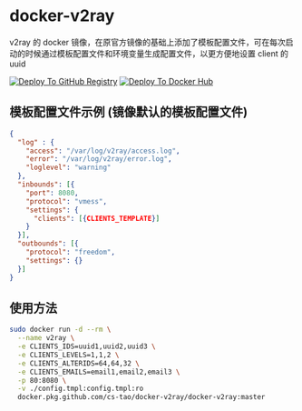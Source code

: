 # docker-v2ray

v2ray 的 docker 镜像，在原官方镜像的基础上添加了模板配置文件，可在每次启动的时候通过模板配置文件和环境变量生成配置文件，以更方便地设置 client 的 uuid

[![Deploy To GitHub Registry](https://github.com/CS-Tao/docker-v2ray/workflows/Deploy%20To%20GitHub%20Registry/badge.svg)](https://github.com/CS-Tao/docker-v2ray/packages/101776?version=master)
[![Deploy To Docker Hub](https://github.com/CS-Tao/docker-v2ray/workflows/Deploy%20To%20Docker%20Hub/badge.svg)](https://hub.docker.com/r/cstao/docker-v2ray)

## 模板配置文件示例 (镜像默认的模板配置文件)

```json
{
  "log" : {
    "access": "/var/log/v2ray/access.log",
    "error": "/var/log/v2ray/error.log",
    "loglevel": "warning"
  },
  "inbounds": [{
    "port": 8080,
    "protocol": "vmess",
    "settings": {
      "clients": [{CLIENTS_TEMPLATE}]
    }
  }],
  "outbounds": [{
    "protocol": "freedom",
    "settings": {}
  }]
}
```

## 使用方法

```bash
sudo docker run -d --rm \
  --name v2ray \
  -e CLIENTS_IDS=uuid1,uuid2,uuid3 \
  -e CLIENTS_LEVELS=1,1,2 \
  -e CLIENTS_ALTERIDS=64,64,32 \
  -e CLIENTS_EMAILS=email1,email2,email3 \
  -p 80:8080 \
  -v ./config.tmpl:config.tmpl:ro
  docker.pkg.github.com/cs-tao/docker-v2ray/docker-v2ray:master
```
